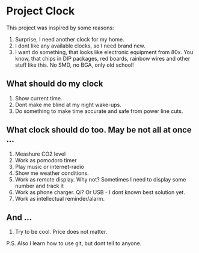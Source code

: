 # Project Clock

This project was inspired by some reasons:

1. Surprise, I need another clock for my home.
2. I dont like any available clocks, so I need brand new.  
3. I want do something, that looks like electronic equipment from 80x. You know, that chips in DIP packages, red boards, rainbow wires and other stuff like this. No SMD, no BGA, only old school!

## What should do my clock

1. Show current time. 
2. Dont make me blind at my night wake-ups.
3. Do something to make time accurate and safe from power line cuts.

## What clock should do too. May be not all at once ...

1. Meashure CO2 level
2. Work as pomodoro timer
3. Play music or internet-radio
4. Show me weather conditions. 
5. Work as remote display. Why not? Sometimes I need to display some number and track it 
6. Work as phone charger. Qi? Or USB - I dont known best solution yet. 
7. Work as intellectual reminder/alarm. 

## And ...

1. Try to be cool. Price does not matter.

P.S. Also I learn how to use git, but dont tell to anyone.
